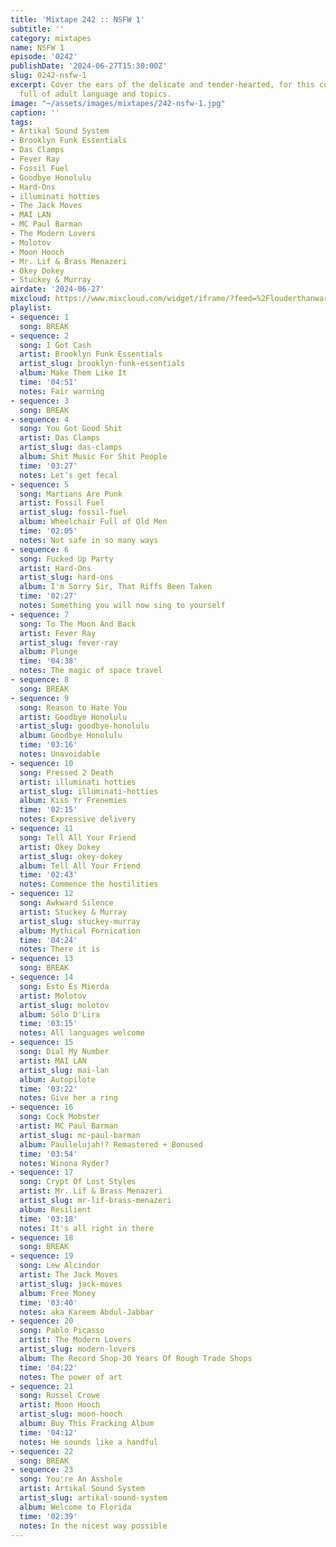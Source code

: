 ```yaml
---
title: 'Mixtape 242 :: NSFW 1'
subtitle: ''
category: mixtapes
name: NSFW 1
episode: '0242'
publishDate: '2024-06-27T15:30:00Z'
slug: 0242-nsfw-1
excerpt: Cover the ears of the delicate and tender-hearted, for this collection is
  full of adult language and topics.
image: "~/assets/images/mixtapes/242-nsfw-1.jpg"
caption: ''
tags:
- Artikal Sound System
- Brooklyn Funk Essentials
- Das Clamps
- Fever Ray
- Fossil Fuel
- Goodbye Honolulu
- Hard‐Ons
- illuminati hotties
- The Jack Moves
- MAI LAN
- MC Paul Barman
- The Modern Lovers
- Molotov
- Moon Hooch
- Mr. Lif & Brass Menazeri
- Okey Dokey
- Stuckey & Murray
airdate: '2024-06-27'
mixcloud: https://www.mixcloud.com/widget/iframe/?feed=%2Flouderthanwar%2Fthe-mixtape-242-nsfw-1-2024-06-27%2F&hide_artwork=1&hide_cover=1
playlist:
- sequence: 1
  song: BREAK
- sequence: 2
  song: I Got Cash
  artist: Brooklyn Funk Essentials
  artist_slug: brooklyn-funk-essentials
  album: Make Them Like It
  time: '04:51'
  notes: Fair warning
- sequence: 3
  song: BREAK
- sequence: 4
  song: You Got Good Shit
  artist: Das Clamps
  artist_slug: das-clamps
  album: Shit Music For Shit People
  time: '03:27'
  notes: Let’s get fecal
- sequence: 5
  song: Martians Are Punk
  artist: Fossil Fuel
  artist_slug: fossil-fuel
  album: Wheelchair Full of Old Men
  time: '02:05'
  notes: Not safe in so many ways
- sequence: 6
  song: Fucked Up Party
  artist: Hard‐Ons
  artist_slug: hard-ons
  album: I'm Sorry Sir, That Riffs Been Taken
  time: '02:27'
  notes: Something you will now sing to yourself
- sequence: 7
  song: To The Moon And Back
  artist: Fever Ray
  artist_slug: fever-ray
  album: Plunge
  time: '04:38'
  notes: The magic of space travel
- sequence: 8
  song: BREAK
- sequence: 9
  song: Reason to Hate You
  artist: Goodbye Honolulu
  artist_slug: goodbye-honolulu
  album: Goodbye Honolulu
  time: '03:16'
  notes: Unavoidable
- sequence: 10
  song: Pressed 2 Death
  artist: illuminati hotties
  artist_slug: illuminati-hotties
  album: Kiss Yr Frenemies
  time: '02:15'
  notes: Expressive delivery
- sequence: 11
  song: Tell All Your Friend
  artist: Okey Dokey
  artist_slug: okey-dokey
  album: Tell All Your Friend
  time: '02:43'
  notes: Commence the hostilities
- sequence: 12
  song: Awkward Silence
  artist: Stuckey & Murray
  artist_slug: stuckey-murray
  album: Mythical Fornication
  time: '04:24'
  notes: There it is
- sequence: 13
  song: BREAK
- sequence: 14
  song: Esto Es Mierda
  artist: Molotov
  artist_slug: molotov
  album: Sólo D'Lira
  time: '03:15'
  notes: All languages welcome
- sequence: 15
  song: Dial My Number
  artist: MAI LAN
  artist_slug: mai-lan
  album: Autopilote
  time: '03:22'
  notes: Give her a ring
- sequence: 16
  song: Cock Mobster
  artist: MC Paul Barman
  artist_slug: mc-paul-barman
  album: Paullelujah!? Remastered + Bonused
  time: '03:54'
  notes: Winona Ryder?
- sequence: 17
  song: Crypt Of Lost Styles
  artist: Mr. Lif & Brass Menazeri
  artist_slug: mr-lif-brass-menazeri
  album: Resilient
  time: '03:18'
  notes: It's all right in there
- sequence: 18
  song: BREAK
- sequence: 19
  song: Lew Alcindor
  artist: The Jack Moves
  artist_slug: jack-moves
  album: Free Money
  time: '03:40'
  notes: aka Kareem Abdul-Jabbar
- sequence: 20
  song: Pablo Picasso
  artist: The Modern Lovers
  artist_slug: modern-lovers
  album: The Record Shop-30 Years Of Rough Trade Shops
  time: '04:22'
  notes: The power of art
- sequence: 21
  song: Russel Crowe
  artist: Moon Hooch
  artist_slug: moon-hooch
  album: Buy This Fracking Album
  time: '04:12'
  notes: He sounds like a handful
- sequence: 22
  song: BREAK
- sequence: 23
  song: You're An Asshole
  artist: Artikal Sound System
  artist_slug: artikal-sound-system
  album: Welcome to Florida
  time: '02:39'
  notes: In the nicest way possible
---
```



